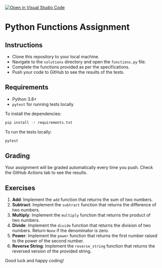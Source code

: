 [![Open in Visual Studio Code](https://classroom.github.com/assets/open-in-vscode-718a45dd9cf7e7f842a935f5ebbe5719a5e09af4491e668f4dbf3b35d5cca122.svg)](https://classroom.github.com/online_ide?assignment_repo_id=12178765&assignment_repo_type=AssignmentRepo)

# Python Functions Assignment

## Instructions

- Clone this repository to your local machine.
- Navigate to the `solutions` directory and open the `functions.py` file.
- Complete the functions provided as per the specifications.
- Push your code to GitHub to see the results of the tests.

## Requirements

- Python 3.8+
- `pytest` for running tests locally

To install the dependencies:

```bash
pip install -r requirements.txt
```

To run the tests locally:

```bash
pytest
```

## Grading

Your assignment will be graded automatically every time you push. Check the GitHub Actions tab to see the results.

## Exercises

1. **Add**: Implement the `add` function that returns the sum of two numbers.
2. **Subtract**: Implement the `subtract` function that returns the difference of two numbers.
3. **Multiply**: Implement the `multiply` function that returns the product of two numbers.
4. **Divide**: Implement the `divide` function that returns the division of two numbers. Return `None` if the denominator is zero.
5. **Power**: Implement the `power` function that returns the first number raised to the power of the second number.
6. **Reverse String**: Implement the `reverse_string` function that returns the reversed version of the provided string.


Good luck and happy coding!
